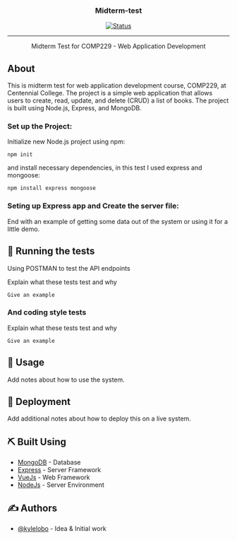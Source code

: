 <h3 align="center">Midterm-test</h3>

<div align="center">

[![Status](https://img.shields.io/badge/status-active-success.svg)]()

</div>

---

<p align="center"> Midterm Test for COMP229 - Web Application Development
    <br> 
</p>



##  About <a name = "about"></a>

This is midterm test for web application development course, COMP229, at Centennial College. The project is a simple web application that allows users to create, read, update, and delete (CRUD) a list of books. The project is built using Node.js, Express, and MongoDB.


### Set up the Project:

Initialize new Node.js project using npm:

```
npm init
```
and install necessary dependencies, in this test I used express and mongoose:

```
npm install express mongoose
```
### Seting up Express app and Create the server file:


End with an example of getting some data out of the system or using it for a little demo.

## 🔧 Running the tests <a name = "tests"></a>

Using POSTMAN to test the API endpoints


Explain what these tests test and why

```
Give an example
```

### And coding style tests

Explain what these tests test and why

```
Give an example
```

## 🎈 Usage <a name="usage"></a>

Add notes about how to use the system.

## 🚀 Deployment <a name = "deployment"></a>

Add additional notes about how to deploy this on a live system.

## ⛏️ Built Using <a name = "built_using"></a>

- [MongoDB](https://www.mongodb.com/) - Database
- [Express](https://expressjs.com/) - Server Framework
- [VueJs](https://vuejs.org/) - Web Framework
- [NodeJs](https://nodejs.org/en/) - Server Environment

## ✍️ Authors <a name = "authors"></a>

- [@kylelobo](https://github.com/kylelobo) - Idea & Initial work

